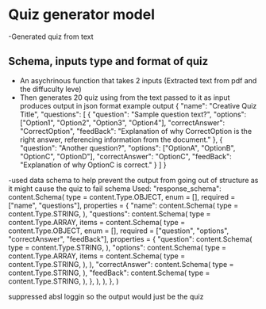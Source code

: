 # Quiz generator model 
-Generated quiz from text 

## Schema, inputs type and format of quiz
- An asychrinous function that takes 2 inputs (Extracted text from pdf and the diffuculty leve)
- Then generates 20 quiz using from the text passed to it as input 
produces output in json format 
example output
{
    "name": "Creative Quiz Title",
    "questions": [
        {
            "question": "Sample question text?",
            "options": ["Option1", "Option2", "Option3", "Option4"],
            "correctAnswer": "CorrectOption",
            "feedBack": "Explanation of why CorrectOption is the right answer, referencing information from the document."
        },
        {
            "question": "Another question?",
            "options": ["OptionA", "OptionB", "OptionC", "OptionD"],
            "correctAnswer": "OptionC",
            "feedBack": "Explanation of why OptionC is correct."
        }
    ]
}

-used data schema to help prevent the output from going out of structure as it might cause the quiz to fail
schema Used:
"response_schema": content.Schema(
    type = content.Type.OBJECT,
    enum = [],
    required = ["name", "questions"],
    properties = {
      "name": content.Schema(
        type = content.Type.STRING,
      ),
      "questions": content.Schema(
        type = content.Type.ARRAY,
        items = content.Schema(
          type = content.Type.OBJECT,
          enum = [],
          required = ["question", "options", "correctAnswer", "feedBack"],
          properties = {
            "question": content.Schema(
              type = content.Type.STRING,
            ),
            "options": content.Schema(
              type = content.Type.ARRAY,
              items = content.Schema(
                type = content.Type.STRING,
              ),
            ),
            "correctAnswer": content.Schema(
              type = content.Type.STRING,
            ),
            "feedBack": content.Schema(
              type = content.Type.STRING,
            ),
          },
        ),
      ),
    },
  )

  suppressed absl loggin so the output would just be the quiz 
